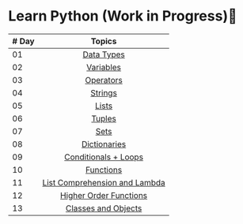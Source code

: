 # Learn Python (Work in Progress)🐍

<div align="center">

|# Day | Topics                                                    |
|------|:---------------------------------------------------------:|
| 01  |  [Data Types](./1_data_types.ipynb) |
| 02  |  [Variables](./2_variables.ipynb) |
| 03  |  [Operators](./3_operators.ipynb) |
| 04  |  [Strings](./4_strings.ipynb) |
| 05  |  [Lists](./5_lists.ipynb) |
| 06  |  [Tuples](./6_tuples.ipynb) |
| 07  |  [Sets](./7_sets.ipynb) |
| 08  |  [Dictionaries](./8_dictionaries.ipynb) |
| 09  |  [Conditionals + Loops](./9_condtionals_loops.ipynb) |
| 10  |  [Functions](./10_functions.ipynb) |
| 11  |  [List Comprehension and Lambda](./11_list_comprehension_lambda.ipynb) |
| 12  |  [Higher Order Functions](./12_higher_order_functions.ipynb) |
| 13  |  [Classes and Objects](./13_classes_objects.ipynb) |

</div>
